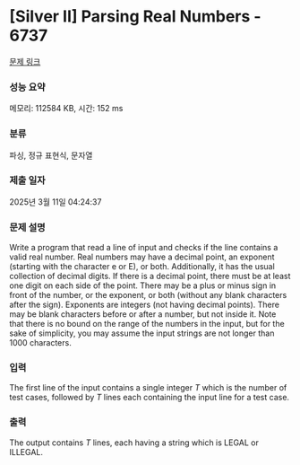 # [Silver II] Parsing Real Numbers - 6737 

[문제 링크](https://www.acmicpc.net/problem/6737) 

### 성능 요약

메모리: 112584 KB, 시간: 152 ms

### 분류

파싱, 정규 표현식, 문자열

### 제출 일자

2025년 3월 11일 04:24:37

### 문제 설명

<p>Write a program that read a line of input and checks if the line contains a valid real number. Real numbers may have a decimal point, an exponent (starting with the character e or E), or both. Additionally, it has the usual collection of decimal digits. If there is a decimal point, there must be at least one digit on each side of the point. There may be a plus or minus sign in front of the number, or the exponent, or both (without any blank characters after the sign). Exponents are integers (not having decimal points). There may be blank characters before or after a number, but not inside it. Note that there is no bound on the range of the numbers in the input, but for the sake of simplicity, you may assume the input strings are not longer than 1000 characters.</p>

### 입력 

 <p>The first line of the input contains a single integer <em>T</em> which is the number of test cases, followed by <em>T</em> lines each containing the input line for a test case.</p>

### 출력 

 <p>The output contains <em>T</em> lines, each having a string which is LEGAL or ILLEGAL.</p>

